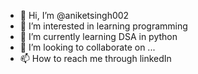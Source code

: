 - 👋 Hi, I’m @aniketsingh002
- 👀 I’m interested in learning programming
- 🌱 I’m currently learning DSA in python 
- 💞️ I’m looking to collaborate on ...
- 📫 How to reach me through linkedIn 

<!---
aniketsingh002/aniketsingh002 is a ✨ special ✨ repository because its `README.md` (this file) appears on your GitHub profile.
You can click the Preview link to take a look at your changes.
--->
